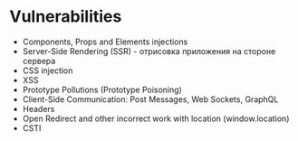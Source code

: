 # Vulnerabilities



* Components, Props and Elements injections
* Server-Side Rendering (SSR) - отрисовка приложения на стороне сервера
* CSS injection
* XSS
* Prototype Pollutions (Prototype Poisoning)
* Client-Side Communication: Post Messages, Web Sockets, GraphQL
* Headers
* Open Redirect and other incorrect work with location (window.location)
* CSTI
